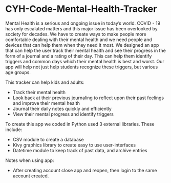 # CYH-Code-Mental-Health-Tracker

Mental Health is a serious and ongoing issue in today’s world. COVID - 19 has only escalated matters and this major issue has
been overlooked by society for decades. We have to create ways to make people more comfortable dealing with their mental
health and we need people and devices that can help them when they need it most. We designed an app that can help the user 
track their mental health and see their progress in the form of a journal and a rating of their day. This can help them 
identify triggers and common days which their mental health is best and worst. Our app will help not just help students 
recognize these triggers, but various age groups.

This tracker can help kids and adults:
- Track their mental health
- Look back at their previous journaling to reflect upon their past feelings and improve their mental health
- Journal their daily notes quickly and efficiently
- View their mental progress and identify triggers

To create this app we coded in Python used 3 external libraries. These include:
- CSV module to create a database
- Kivy graphics library to create easy to use user-interfaces
- Datetime module to keep track of past data, and archive entries

Notes when using app:
- After creating account close app and reopen, then login to the same account created.
